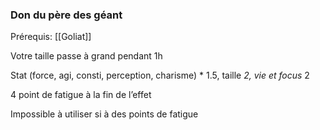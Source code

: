 ### Don du père des géant

Prérequis: [[Goliat]]

Votre taille passe à grand pendant 1h

Stat (force, agi, consti, perception, charisme) * 1.5, taille *2, vie et focus* 2

4 point de fatigue à la fin de l’effet

Impossible à utiliser si à des points de fatigue